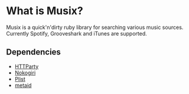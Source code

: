What is Musix?
==============
Musix is a quick'n'dirty ruby library for searching various music sources. Currently Spotify, Grooveshark and iTunes are supported.

Dependencies
------------
- [HTTParty](http://github.com/jnunemaker/httparty)
- [Nokogiri](http://github.com/tenderlove/nokogiri)
- [Plist](http://plist.rubyforge.org/)
- [metaid](http://github.com/defunkt/metaid)